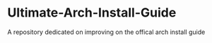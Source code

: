 # Ultimate-Arch-Install-Guide
A repository dedicated on improving on the offical arch install guide
